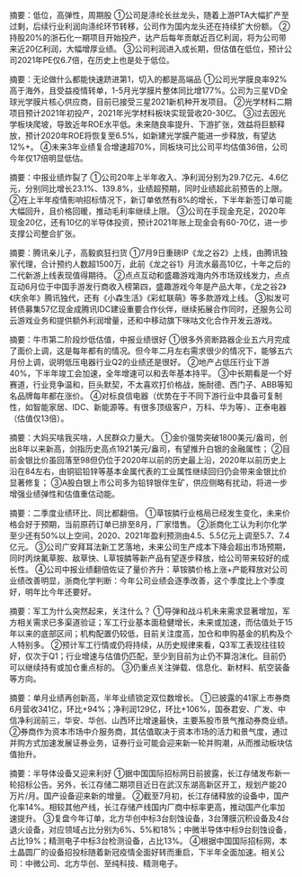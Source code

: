 摘要：低位，高弹性，周期股 ①公司是涤纶长丝龙头，随着上游PTA大幅扩产至过剩，后续行业利润向涤纶环节转移，公司作为国内龙头还在持续扩大份额。 ②持股20%的浙石化一期项目开始投产，达产后每年贡献近百亿利润，将为公司带来近20亿利润，大幅增厚业绩。 ③公司利润进入成长期，但估值在低位，预计公司2021年PE仅6.7倍，在历史上也是处于低位。



摘要：无论做什么都能快速跻进第1，切入的都是高端品 ①公司光学膜良率92%高于海外，且受益疫情转单，1-5月光学膜片整体同比增177%。公司为三星VD全球光学膜片核心供应商，目前已接受三星2021新机种开发项目。 ②光学材料二期项目预计2021年初投产，2021年光学材料板块实现营收20-30亿。 ③过去因光学板块爬坡，导致近年ROE水平低。未来随良率提升、下游扩张，效益将巨额释放，预计2020年ROE将恢复至6.5%，如新建光学膜产能进一步释放，有望达12%+。 ④未来3年业绩复合增速超70%，同板块可比公司平均估值36倍，公司今年仅17倍明显低估。



摘要：中报业绩炸裂了 ①公司20年上半年收入、净利润分别为29.7亿元、4.6亿元，分别同比增长23.1%、139.8%，业绩超预期，同时业绩超此前预告的上限。 ②在上半年疫情影响招标情况下，新订单依然有8%的增长，下半年新签订单可能大幅回升，且价格回暖，推动毛利率继续上限。 ③公司在手现金充足，2020年现金20亿，还有10亿的半导体投资，预计2021年账上现金会有60-70亿，进一步支撑公司整合扩张。



摘要：腾讯亲儿子，高毅疯狂扫货 ①7月9日重磅IP《龙之谷2》上线，由腾讯独家代理，合计预约人数超1500万，此前《龙之谷1》月流水最高10亿，十年之后的二代新游上线表现值得期待。 ②点点互动和盛趣游戏海内外市场双线发力，点点互动6月位于中国手游发行商收入榜第四，盛趣游戏今年是产品大年，《龙之谷2》《庆余年》腾讯独代，还有《小森生活》《彩虹联萌》等多款游戏上线。 ③拟发可转债募集57亿现金成腾讯IDC建设重要合作伙伴，继续拓展合作同时，还服务公司云游戏业务和提供额外利润增量，还和中移动旗下咪咕文化合作开发云游戏。




摘要：牛市第二阶段炒低估值，中报业绩很好 ①很多外资断路器企业五六月完成了面价上调，这是每年都有的情况。但今年二月左右需求很少的情况下，能够五六月份上调，说明低压电器行业Q2的业绩还是很好。 ②地产占低压行业下游40%，下半年竣工会加速，全年增速可以和去年基本持平。 ③中长期看是一个好赛道，行业竞争温和，巨头默契，不太喜欢打价格战，施耐德、西门子、ABB等知名品牌每年都在涨价。 ④对标良信电器（优势在于不同下游行业中具备可复制性，如智能家居、IDC、新能源等。有很多顶级客户，万科、华为等）、正泰电器（估值仅13倍）。



摘要：大妈买啥我买啥，人民群众力量大。 ①金价强势突破1800美元/盎司，创出8年以来新高，剑指历史高点1921美元/盎司，有望推升白银的金融属性； ②目前金银比价虽回落至98但仍位于2020年以前的历史最上沿，2020年以前历史上沿在84左右，由铜铝铅锌等基本金属代表的工业属性继续回归仍会带来金银比价显著修复； ③A股白银上市公司多为铅锌银伴生矿，供应侧略有扰动，将进一步增强业绩弹性和估值重估动能。



摘要：二季度业绩环比、同比都翻倍。 ①草铵膦行业格局已经发生变化，未来价格会好于预期，当前原药订单已排至8月，厂家惜售。 ②浙商化工认为利尔化学至少还有50%以上空间，2020、2021年盈利预测由4.5、5.5亿元上调至5.7、7.4亿元。 ③公司广安拜耳法新工艺落地，未来公司生产成本下降会超出市场预期，同时丙炔氟草胺、敌草快、L草铵膦等新产品有望逐步释放，给公司带来较好的成长性。 ④公司中报业绩翻倍佐证了量价齐升：草铵膦价格上涨+产能释放对公司业绩改善明显，浙商化学判断：今年公司业绩会逐季改善，这个季度比上个季度好，明年比今年还要好。


摘要：军工为什么突然起来，关注什么？ ①导弹和战斗机未来需求显著增加，军方相关需求已多渠道验证；军工行业基本面稳健增长，未来或加速，而估值处于15年以来的底部区间；机构配置仍较低，目前关注度高，加仓和申购基金的机构及个人特别多。 ②预计军工行情或仍将持续，从历史规律来看，Q3军工表现往往较好，仅次于Q1；行业增速与估值仍匹配，至少到目前为止仍不算泡沫化。目前仍可以继续持有或加仓重点标的。 ③仍重点关注弹载、信息化、新材料、航空装备等方向。


摘要：单月业绩再创新高，半年业绩锁定双位数增长。 ①已披露的41家上市券商6月营收341亿，环比+94%；净利润129亿，环比+106%，国泰君安、广发、中信净利润前三，华安、华创、山西环比增速最快，主要系股市景气推动券商业绩。 ②券商作为资本市场中介服务商，其估值取决于资本市场的活力和景气度，通过并购方式加速发展证券业务，证券行业可能会迎来新一轮并购潮，从而推动板块估值抬升。



摘要：半导体设备又迎来利好 ①据中国国际招标网日前披露，长江存储发布新一轮招标公告。另外，长江存储二期项目近日在武汉东湖高新区开工，规划产能20万片/月。国产设备迎来新的增量。 ②截至7月初，长江存储释放的设备中，国产化率14%。相较其他产线，长江存储产线国内厂商中标率更高，推动国产化率加速提升。 ③复盘今年订单，北方华创中标3台刻蚀设备，3台薄膜沉积设备及4台退火设备，对应领域占比分别为6%、5%和18%；中微半导体中标9台刻蚀设备，占比19%；精测电子中标3台检测设备，占比13%。 ④根据中国国际招标网，本土晶圆厂的设备招投标随着新冠疫情全面好转而重启，下半年全面加速。相关公司：中微公司、北方华创、至纯科技、精测电子。